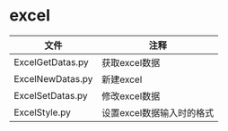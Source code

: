 # excel

|文件|注释|
| -- | -- |
| ExcelGetDatas.py | 获取excel数据 |
| ExcelNewDatas.py | 新建excel |
| ExcelSetDatas.py | 修改excel数据 |
| ExcelStyle.py | 设置excel数据输入时的格式 |
